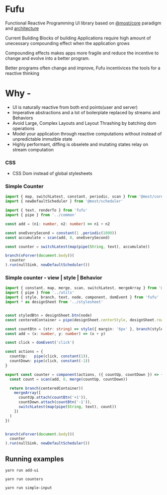 # Fufu
Functional Reactive Programming UI library based on [@most/core](https://github.com/mostjs/core) paradigm and [architecture](https://github.com/cujojs/most/wiki/Architecture)

Current Building Blocks of building Applications require high amount of unecessary compounding effect when the application grows

Compounding effects makes apps more fragile and reduce the incentive to change and evolve into a better program.

Better programs often change and improve, Fufu incentivices the tools for a reactive thinking






# Why - 
- UI is naturally reactive from both end points(user and server)
- Imperative abstractions and a lot of boilerplate replaced by streams and Behaviors
- Avoid Large, Complex Layouts and Layout Thrashing by batching dom operations
- Model your application through reactive computations without instead of unpredictable immutble state
- Highly performant, diffing is obselete and mutating states relay on stream computation

### CSS
- CSS Dom instead of global stylesheets



### Simple Counter
```typescript
import { map, switchLatest, constant, periodic, scan } from '@most/core'
import { newDefaultScheduler } from '@most/scheduler'

import { text, renderTo } from 'fufu'
import { pipe } from '../common'

const add = (n1: number, n2: number) => n1 + n2

const oneEverySecond = constant(1 ,periodic(1000))
const accumulate = scan(add, 0, oneEverySecond)

const counter = switchLatest(map(pipe(String, text), accumulate))

branch(xForver(document.body))(
  counter
).run(nullSink, newDefaultScheduler())
```

### Simple counter - view | style | Behavior
```typescript
import { constant, map, merge, scan, switchLatest, mergeArray } from '@most/core'
import { pipe } from '../utils'
import { style, branch, text, node, component, domEvent } from 'fufu'
import * as designSheet from '../stylesheet'


const styledBtn = designSheet.btn(node)
const centeredContainer = pipe(designSheet.centerStyle, designSheet.row)(node)

const countBtn = (str: string) => style({ margin: '6px' }, branch(styledBtn, text(str)))
const add = (x: number, y: number) => (x + y)

const click = domEvent('click')

const actions = {
  countUp:   pipe(click, constant(1)),
  countDown: pipe(click, constant(-1))
}

export const counter = component(actions, ({ countUp, countDown }) => {
  const count = scan(add, 0, merge(countUp, countDown))

  return branch(centeredContainer)(
    mergeArray([
      countUp.attach(countBtn('+1')),
      countDown.attach(countBtn('-1')),
      switchLatest(map(pipe(String, text), count))
    ])
  )
})


branch(xForver(document.body))(
  counter
).run(nullSink, newDefaultScheduler())
```


## Running examples

`yarn run add-ui`

`yarn run counters`

`yarn run simple-input`
